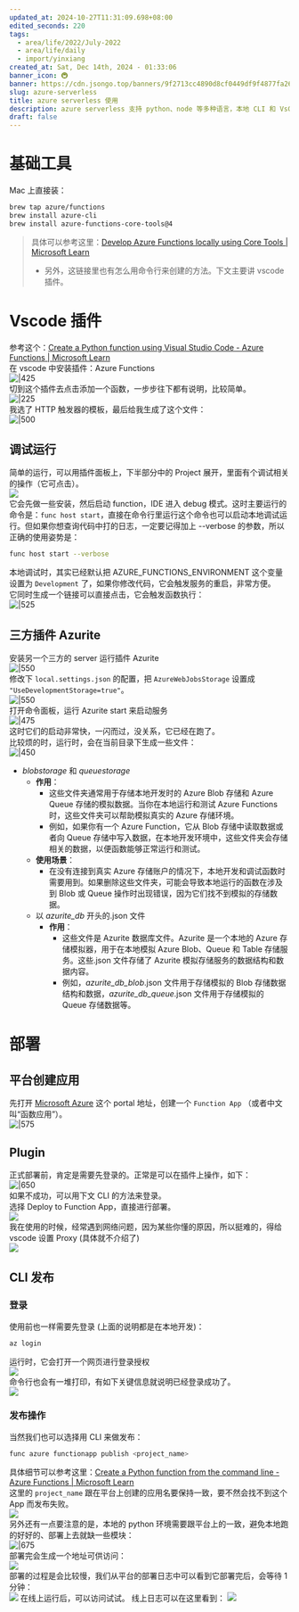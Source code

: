 ```yaml
---
updated_at: 2024-10-27T11:31:09.698+08:00
edited_seconds: 220
tags:
  - area/life/2022/July-2022
  - area/life/daily
  - import/yinxiang
created_at: Sat, Dec 14th, 2024 - 01:33:06
banner_icon: 🚇
banner: https://cdn.jsongo.top/banners/9f2713cc4890d8cf0449df9f4877fa26.jpg
slug: azure-serverless
title: azure serverless 使用
description: azure serverless 支持 python、node 等多种语言，本地 CLI 和 VsCode 插件可以很方便辅助开发者进行开发、调试以及部署。本文主要介绍 azure serverless 的入门操作。
draft: false
---
```

# 基础工具
Mac 上直接装：
```bash
brew tap azure/functions
brew install azure-cli
brew install azure-functions-core-tools@4
```
>  具体可以参考这里：[Develop Azure Functions locally using Core Tools \| Microsoft Learn](https://learn.microsoft.com/en-us/azure/azure-functions/functions-run-local?tabs=macos,isolated-process,node-v4,python-v2,http-trigger,container-apps&pivots=programming-language-csharp)
>  - 另外，这链接里也有怎么用命令行来创建的方法。下文主要讲 vscode 插件。
# Vscode 插件
参考这个：[Create a Python function using Visual Studio Code - Azure Functions \| Microsoft Learn](https://learn.microsoft.com/en-us/azure/azure-functions/create-first-function-vs-code-python?toc=/azure/developer/python/toc.json&bc=/azure/developer/python/breadcrumb/toc.json)  
在 vscode 中安装插件：Azure Functions  
	![|425](https://cdn.jsongo.top/2024/12/fb2e0acc105d63d085c40bdd1920f6a2.webp)  
切到这个插件去点击添加一个函数，一步步往下都有说明，比较简单。  
	![|225](https://cdn.jsongo.top/2024/12/ea7349816d01aa7f064eebb26475e767.webp)  
我选了 HTTP 触发器的模板，最后给我生成了这个文件：  
	![|500](https://cdn.jsongo.top/2024/12/92942fa30fb661c19c1901c6df0f73ee.webp)  
## 调试运行
简单的运行，可以用插件面板上，下半部分中的 Project 展开，里面有个调试相关的操作（它可点击）。  
	![](https://cdn.jsongo.top/2024/12/b1f01eb135df433a4a2f8b9e91904dbb.webp)  
	它会先做一些安装，然后启动 function，IDE 进入 debug 模式。这时主要运行的命令是：`func host start`，直接在命令行里运行这个命令也可以启动本地调试运行。但如果你想查询代码中打的日志，一定要记得加上 --verbose 的参数，所以正确的使用姿势是：
```bash
func host start --verbose
```
本地调试时，其实已经默认把 AZURE_FUNCTIONS_ENVIRONMENT 这个变量设置为 `Development` 了，如果你修改代码，它会触发服务的重启，非常方便。  
它同时生成一个链接可以直接点击，它会触发函数执行：  
	![|525](https://cdn.jsongo.top/2024/12/fe3b5f734dbe003a59b09c561687bf88.webp)

## 三方插件 Azurite
安装另一个三方的 server 运行插件 Azurite  
	![|550](https://cdn.jsongo.top/2024/12/02f0caabaf55d3b7cd7d1ae156e1deb3.webp)  
修改下 `local.settings.json` 的配置，把 `AzureWebJobsStorage` 设置成 `"UseDevelopmentStorage=true"`。  
	![|550](https://cdn.jsongo.top/2024/12/f477dc6f98630c7d9911cd2d28eb7ab5.webp)  
打开命令面板，运行 Azurite start 来启动服务  
	![|475](https://cdn.jsongo.top/2024/12/e96da6632ab1e656b5bcdb2978135a51.webp)  
	这时它们的启动非常快，一闪而过，没关系，它已经在跑了。  
	比较烦的时，运行时，会在当前目录下生成一些文件：  
	 ![|450](https://cdn.jsongo.top/2024/12/d08188a1cf18ec9fc4a3dd1170c2f5e0.webp)
- _blobstorage_ 和 _queuestorage_
	- **作用**：
	    - 这些文件夹通常用于存储本地开发时的 Azure Blob 存储和 Azure Queue 存储的模拟数据。当你在本地运行和测试 Azure Functions 时，这些文件夹可以帮助模拟真实的 Azure 存储环境。
	    - 例如，如果你有一个 Azure Function，它从 Blob 存储中读取数据或者向 Queue 存储中写入数据，在本地开发环境中，这些文件夹会存储相关的数据，以便函数能够正常运行和测试。
	- **使用场景**：
	    - 在没有连接到真实 Azure 存储账户的情况下，本地开发和调试函数时需要用到。如果删除这些文件夹，可能会导致本地运行的函数在涉及到 Blob 或 Queue 操作时出现错误，因为它们找不到模拟的存储数据。
	- 以 _azurite_db_ 开头的.json 文件
		- **作用**：
		    - 这些文件是 Azurite 数据库文件。Azurite 是一个本地的 Azure 存储模拟器，用于在本地模拟 Azure Blob、Queue 和 Table 存储服务。这些.json 文件存储了 Azurite 模拟存储服务的数据结构和数据内容。
		    - 例如，_azurite_db_blob_.json 文件用于存储模拟的 Blob 存储数据结构和数据，_azurite_db_queue_.json 文件用于存储模拟的 Queue 存储数据等。

# 部署
## 平台创建应用
先打开 [Microsoft Azure](https://portal.azure.com/#browse/Microsoft.Web%2Fsites/kind/functionapp) 这个 portal 地址，创建一个 `Function App` （或者中文叫“函数应用”）。  
	![|575](https://cdn.jsongo.top/2024/12/8c7facddd451e9fca9cba01e0b045eac.webp)
## Plugin
正式部署前，肯定是需要先登录的。正常是可以在插件上操作，如下：  
	![|650](https://cdn.jsongo.top/2024/12/91ce1f913a33cb8ab6d9d64480929b25.webp)  
	如果不成功，可以用下文 CLI 的方法来登录。  
选择 Deploy to Function App，直接进行部署。  
	![](https://cdn.jsongo.top/2024/12/bda580eaff46be66e6353ae23f839da6.webp)  
我在使用的时候，经常遇到网络问题，因为某些你懂的原因，所以挺难的，得给 vscode 设置 Proxy (具体就不介绍了)  
	![](https://cdn.jsongo.top/2024/12/628fc45d846b96aa8dd84a59bc7f7ff7.webp)

## CLI 发布
### 登录
使用前也一样需要先登录 (上面的说明都是在本地开发)：
```bash
az login
```
运行时，它会打开一个网页进行登录授权  
	![](https://cdn.jsongo.top/2024/12/e473747eb42ae1af27de1a51d5d59e94.webp)  
命令行也会有一堆打印，有如下关键信息就说明已经登录成功了。  
	![](https://cdn.jsongo.top/2024/12/6d649277ba0edb949dfeb3bb2f736a94.webp)
### 发布操作
当然我们也可以选择用 CLI 来做发布：
```bash
func azure functionapp publish <project_name>
```
具体细节可以参考这里：[Create a Python function from the command line - Azure Functions \| Microsoft Learn](https://learn.microsoft.com/en-us/azure/azure-functions/create-first-function-cli-python?toc=/azure/developer/python/toc.json&bc=/azure/developer/python/breadcrumb/toc.json&tabs=macos,bash,azure-cli,browser)  
这里的 `project_name` 跟在平台上创建的应用名要保持一致，要不然会找不到这个 App 而发布失败。  
	![](https://cdn.jsongo.top/2024/12/8ae08faed3138aeebf5aab5a595ebe9e.webp)  
另外还有一点要注意的是，本地的 python 环境需要跟平台上的一致，避免本地跑的好好的、部署上去就缺一些模块：  
	![|675](https://cdn.jsongo.top/2024/12/d4c8cfd171f834123918d1a99265533f.webp)  
	部署完会生成一个地址可供访问：  
	![](https://cdn.jsongo.top/2024/12/3ac8969d54d4b231a0dad35cec82b39c.webp)  
部署的过程是会比较慢，我们从平台的部署日志中可以看到它部署完后，会等待 1 分钟：  
![](https://cdn.jsongo.top/2024/12/a945e829b9eace8c1a74fb3afdcc9396.webp)
在线上运行后，可以访问试试。
线上日志可以在这里看到：
![](https://cdn.jsongo.top/2024/12/4ca6c0c355611de0c1b3f2c29ca5f0e7.webp)